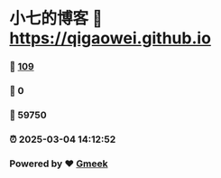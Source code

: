 # 小七的博客 :link: https://qigaowei.github.io 
### :page_facing_up: [109](https://qigaowei.github.io/tag.html) 
### :speech_balloon: 0 
### :hibiscus: 59750 
### :alarm_clock: 2025-03-04 14:12:52 
### Powered by :heart: [Gmeek](https://github.com/Meekdai/Gmeek)
